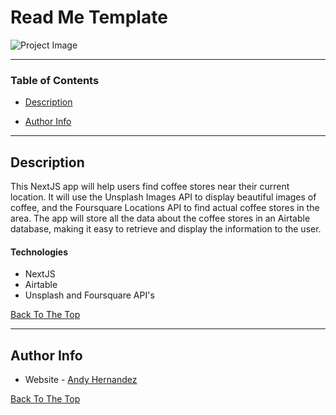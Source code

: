 # Read Me Template

![Project Image](https://i.imgur.com/kdYUK7m.png)

---

### Table of Contents

- [Description](#description)

- [Author Info](#author-info)

---

## Description

This NextJS app will help users find coffee stores near their current location. It will use the Unsplash Images API to display beautiful images of coffee, and the Foursquare Locations API to find actual coffee stores in the area. The app will store all the data about the coffee stores in an Airtable database, making it easy to retrieve and display the information to the user.

#### Technologies

- NextJS
- Airtable
- Unsplash and Foursquare API's

[Back To The Top](#read-me-template)

---

## Author Info

- Website - [Andy Hernandez](https://andyhernandez.netlify.app/)

[Back To The Top](#read-me-template)
